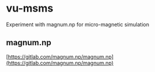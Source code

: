 # vu-msms
Experiment with magnum.np for micro-magnetic simulation

## magnum.np
[https://gitlab.com/magnum.np/magnum.np](https://gitlab.com/magnum.np/magnum.np)   

